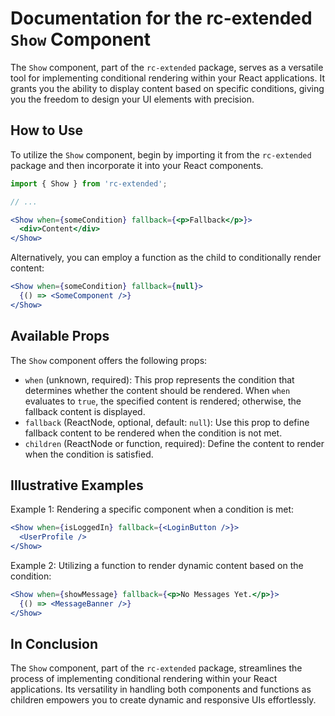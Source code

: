 # Documentation for the rc-extended `Show` Component

The `Show` component, part of the `rc-extended` package, serves as a versatile tool for implementing conditional rendering within your React applications. It grants you the ability to display content based on specific conditions, giving you the freedom to design your UI elements with precision.

## How to Use

To utilize the `Show` component, begin by importing it from the `rc-extended` package and then incorporate it into your React components.

```jsx
import { Show } from 'rc-extended';

// ...

<Show when={someCondition} fallback={<p>Fallback</p>}>
  <div>Content</div>
</Show>
```

Alternatively, you can employ a function as the child to conditionally render content:

```jsx
<Show when={someCondition} fallback={null}>
  {() => <SomeComponent />}
</Show>
```

## Available Props

The `Show` component offers the following props:

- `when` (unknown, required): This prop represents the condition that determines whether the content should be rendered. When `when` evaluates to `true`, the specified content is rendered; otherwise, the fallback content is displayed.
- `fallback` (ReactNode, optional, default: `null`): Use this prop to define fallback content to be rendered when the condition is not met.
- `children` (ReactNode or function, required): Define the content to render when the condition is satisfied.

## Illustrative Examples

Example 1: Rendering a specific component when a condition is met:

```jsx
<Show when={isLoggedIn} fallback={<LoginButton />}>
  <UserProfile />
</Show>
```

Example 2: Utilizing a function to render dynamic content based on the condition:

```jsx
<Show when={showMessage} fallback={<p>No Messages Yet.</p>}>
  {() => <MessageBanner />}
</Show>
```

## In Conclusion

The `Show` component, part of the `rc-extended` package, streamlines the process of implementing conditional rendering within your React applications. Its versatility in handling both components and functions as children empowers you to create dynamic and responsive UIs effortlessly.